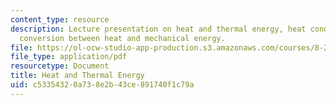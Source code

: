 ```yaml
---
content_type: resource
description: Lecture presentation on heat and thermal energy, heat conduction, and
  conversion between heat and mechanical energy.
file: https://ol-ocw-studio-app-production.s3.amazonaws.com/courses/8-21-the-physics-of-energy-fall-2009/c53354320a738e2b43ce891740f1c79a_MIT8_21s09_lec04.pdf
file_type: application/pdf
resourcetype: Document
title: Heat and Thermal Energy
uid: c5335432-0a73-8e2b-43ce-891740f1c79a
---
```

